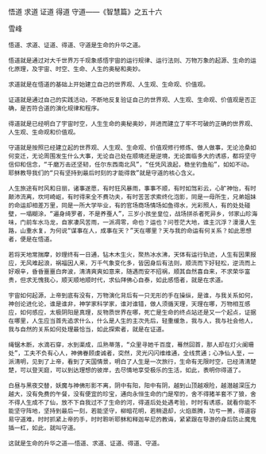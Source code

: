 悟道 求道 证道 得道 守道——《智慧篇》之五十六

雪峰


    悟道、求道、证道、得道、守道是生命的升华之道。

    悟道就是通过对大千世界万千现象感悟宇宙的运行规律、运行法则、万物万象的起源、生命的运化原理，及宇宙、时空、生命、人生的奥秘和奥妙。

    求道就是在悟道的基础上开始建立自己的世界观、人生观、生命观、价值观。

    证道就是通过自己的实践活动，不断地反复验证自己的世界观、人生观、生命观、价值观是否正确，是否符合道的演化规律和程序。

    得道就是已经明白了宇宙时空，人生生命的奥秘奥妙，并进而建立了牢不可破的正确的世界观、人生观、生命观和价值观。

    守道就是按照已经建立起的世界观、人生观、生命观、价值观修行修炼、做人做事，无论沧桑如何变迁，无论周围发生什么大事，无论自己处在顺境还是逆境，无论面临多大的诱惑，都将坚守信仰和信念，“千磨万击还坚韧，任尔东西南北风”，“任凭风浪起，稳坐钓鱼船”，如如不动。耶稣教导我们的“只有坚持到最后时刻的才能得救”就是守道的核心含义。

    人生旅途有时风和日丽，诸事遂愿，有时狂风暴雨，事事不顺，有时如驾彩云，心旷神怡，有时颠沛流离，坎坷崎岖，有时得来全不费功夫，有时苦苦求索终化泡影，同是一母所生，兄弟姐妹的命运却相差万里，同是一所大学毕业，有的官场商场情场如鱼得水，光彩照人，有的处处碰壁，一塌糊涂，“遍身绮罗者，不是养蚕人”，三岁小孩坐皇位，战场拼杀者死异乡，邻家山珍海味，门前车水马龙，自家凄风苦雨，一派凋零，命也？运也？问苍茫大地，谁主沉浮？漫漫人生路，山重水复，为何说“谋事在人，成事在天？”天在哪里？天与我的命运有何关系？如此思想者，便是在悟道。

    若将天地常揣摩，妙理终有一日通，钻木木生火，聚热冰水沸，天体有运行轨迹，人生有因果报应，无风难起浪，祸福因人来，万千气象变化多，皆因身后有法则，顺流而下好轻松，逆流而上好艰辛，昏昏噩噩白奔波，清清爽爽如意来，随遇而安不招祸，顺其自然喜自来，不求荣华富贵，但求无愧我心，顺天顺地顺时代，求仙拜佛心自泰，如此感悟者，就是在求道。

    宇宙如何起源，上帝到底有没有，万物演化背后有一只无形的手在操纵，是谁，与我关系如何，神创论进化论，谁是谁非，神学家科学家，谁对谁错，做人须循天理，天理在哪，万物相互感应，如何感应，太极阴阳是真理，反物质世界在哪，死亡是生命的终点站还是又一个起点，证据在哪里，人生应当首先追求什么，什么是人生的主次先后，轻重缓急，我与人，我与社会他人，我与自然的关系如何处理最恰当，如此探索者，就是在证道。

    绳锯木断，水滴石穿，水到渠成，瓜熟蒂落，“众里寻她千百度，蓦然回首，那人却在灯火阑珊处”，工夫不负有心人，神佛眷顾虔诚者，突然，灵光闪闪维维通，全线贯通；心净仙人至，一派清明，见到了上帝，看到了天国情景，明白了人生是一次旅行，生命有无限时空，已经清清楚楚，可以登天庭，可以到达理想的彼岸，去尽情地享受极乐的生活，如此，表明你得道了。

    白昼与黑夜交替，妖魔与神佛形影不离，阴中有阳，阳中有阴，越到山顶越艰险，越潜越深压力越大，没有免费的午餐，没有便宜的珍宝，通向永恒生命的门是窄的，舍不得猪羊套不了狼，舍不得人生成不了仙，放不下自我过不了生命的河，得道后处处遇考验，时时有诱惑，就看你能不能坚守阵地，坚持到最后一刻，若能坚守，柳暗花明，若稍退却，火焰蒸腾，功亏一篑，得道容易守道难，时时抓紧上帝的手，时时聆听耶稣和释迦牟尼的教诲，紧紧跟在导游的身后防止魔鬼插一杠，如此，就叫守道。

    这就是生命的升华之道——悟道、求道、证道、得道、守道。



